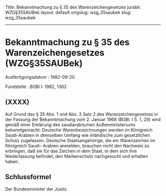 Title: Bekanntmachung zu § 35 des Warenzeichengesetzes
jurabk: WZG§35SAUBek
layout: default
origslug: wzg_35saubek
slug: wzg_35saubek

---

# Bekanntmachung zu § 35 des Warenzeichengesetzes (WZG§35SAUBek)

Ausfertigungsdatum
:   1982-09-20

Fundstelle
:   BGBl I: 1982, 1362



## (XXXX)

Auf Grund des § 35 Abs. 1 und Abs. 3 Satz 2 des Warenzeichengesetzes
in der Fassung der Bekanntmachung vom 2. Januar 1968 (BGBl. I S. 1,
29) wird gemäß einer Erklärung des saudiarabischen Außenministeriums
bekanntgemacht:
Deutsche Warenbezeichnungen werden im Königreich Saudi-Arabien in
demselben Umfang wie inländische zum gesetzlichen Schutz zugelassen.
Deutsche Staatsangehörige, die ein Warenzeichen im Königreich Saudi-
Arabien anmelden, brauchen nicht den Nachweis zu erbringen, daß sie
für das Zeichen in dem Staat, in dem sich ihre Niederlassung befindet,
den Markenschutz nachgesucht und erhalten haben.


## Schlussformel

Der Bundesminister der Justiz

